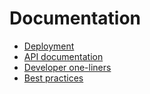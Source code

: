 # Documentation

- [ Deployment ](deployment.md)
- [ API documentation ](api/)
- [ Developer one-liners ](developer_oneliners.md)
- [ Best practices ](best_practices.md)

